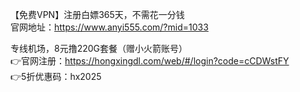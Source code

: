 【免费VPN】注册白嫖365天，不需花一分钱  
官网地址：https://www.anyi555.com/?mid=1033

专线机场，8元撸220G套餐（赠小火箭账号）  
👉官网注册：https://hongxingdl.com/web/#/login?code=cCDWstFY  
👉5折优惠码：hx2025
